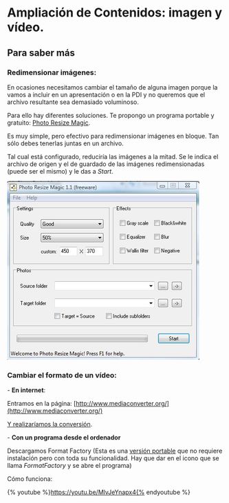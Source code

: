 # Ampliación de Contenidos: imagen y vídeo.

## Para saber más

### Redimensionar imágenes:

En ocasiones necesitamos cambiar el tamaño de alguna imagen porque la vamos a incluir en un apresentación o en la PDI y no queremos que el archivo resultante sea demasiado voluminoso.

Para ello hay diferentes soluciones. Te propongo un programa portable y gratuito: [Photo Resize Magic](http://catedu.es/materialesaularagon2013/pdi/photoresizemagic_port.zip).

Es muy simple, pero efectivo para redimensionar imágenes en bloque. Tan sólo debes tenerlas juntas en un archivo.

Tal cual está configurado, reduciría las imágenes a la mitad. Se le indica el archivo de origen y el de guardado de las imágenes redimensionadas (puede ser el mismo) y le das a _Start_.


![Fig.2.41.Captura del programa](img/resize1.JPG)




### Cambiar el formato de un vídeo:

\- **En internet**:

Entramos en la página: [http://www.mediaconverter.org/](http://www.mediaconverter.org/)

[Y realizaríamos la conversión](https://issuu.com/cursopdi/docs/mediaconverter).

\- **Con un programa desde el ordenador**

Descargamos Format Factory (Esta es una [versión portable](http://aularagon.catedu.es/materialesaularagon2013/pdi/formatfactoryportable.zip) que no requiere instalación pero con toda su funcionalidad. Hay que dar en el icono que se llama _FormatFactory_ y se abre el programa)

Cómo funciona:

{% youtube %}https://youtu.be/MlvJeYnapx4{% endyoutube %}


